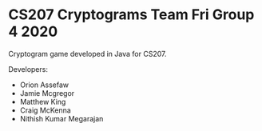 # CS207 Cryptograms Team Fri Group 4 2020

Cryptogram game developed in Java for CS207.

Developers:
*  Orion Assefaw
*  Jamie Mcgregor
*  Matthew King
*  Craig McKenna
*  Nithish Kumar Megarajan

